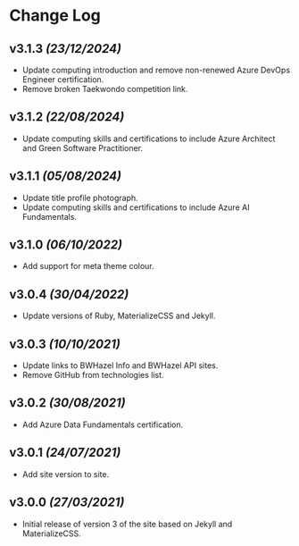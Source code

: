 # Change Log

## v3.1.3 _(23/12/2024)_

* Update computing introduction and remove non-renewed Azure DevOps Engineer certification.
* Remove broken Taekwondo competition link.

## v3.1.2 _(22/08/2024)_

* Update computing skills and certifications to include Azure Architect and Green Software Practitioner.

## v3.1.1 _(05/08/2024)_

* Update title profile photograph.
* Update computing skills and certifications to include Azure AI Fundamentals.

## v3.1.0 _(06/10/2022)_

* Add support for meta theme colour.

## v3.0.4 _(30/04/2022)_

* Update versions of Ruby, MaterializeCSS and Jekyll.

## v3.0.3 _(10/10/2021)_

* Update links to BWHazel Info and BWHazel API sites.
* Remove GitHub from technologies list.

## v3.0.2 _(30/08/2021)_

* Add Azure Data Fundamentals certification.

## v3.0.1 _(24/07/2021)_

* Add site version to site.

## v3.0.0 _(27/03/2021)_

* Initial release of version 3 of the site based on Jekyll and MaterializeCSS.